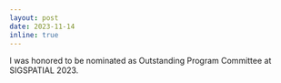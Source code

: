 ```yaml
---
layout: post
date: 2023-11-14
inline: true
---
```

I was honored to be nominated as Outstanding Program Committee at SIGSPATIAL 2023.